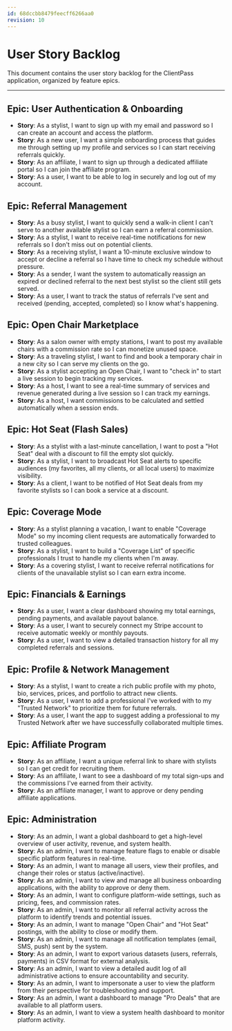 ```yaml
---
id: 68dccbb8479feecff6266aa0
revision: 10
---
```


# User Story Backlog

This document contains the user story backlog for the ClientPass application, organized by feature epics.

---

## Epic: User Authentication & Onboarding

- **Story**: As a stylist, I want to sign up with my email and password so I can create an account and access the platform.
- **Story**: As a new user, I want a simple onboarding process that guides me through setting up my profile and services so I can start receiving referrals quickly.
- **Story**: As an affiliate, I want to sign up through a dedicated affiliate portal so I can join the affiliate program.
- **Story**: As a user, I want to be able to log in securely and log out of my account.

## Epic: Referral Management

- **Story**: As a busy stylist, I want to quickly send a walk-in client I can't serve to another available stylist so I can earn a referral commission.
- **Story**: As a stylist, I want to receive real-time notifications for new referrals so I don't miss out on potential clients.
- **Story**: As a receiving stylist, I want a 10-minute exclusive window to accept or decline a referral so I have time to check my schedule without pressure.
- **Story**: As a sender, I want the system to automatically reassign an expired or declined referral to the next best stylist so the client still gets served.
- **Story**: As a user, I want to track the status of referrals I've sent and received (pending, accepted, completed) so I know what's happening.

## Epic: Open Chair Marketplace

- **Story**: As a salon owner with empty stations, I want to post my available chairs with a commission rate so I can monetize unused space.
- **Story**: As a traveling stylist, I want to find and book a temporary chair in a new city so I can serve my clients on the go.
- **Story**: As a stylist accepting an Open Chair, I want to "check in" to start a live session to begin tracking my services.
- **Story**: As a host, I want to see a real-time summary of services and revenue generated during a live session so I can track my earnings.
- **Story**: As a host, I want commissions to be calculated and settled automatically when a session ends.

## Epic: Hot Seat (Flash Sales)

- **Story**: As a stylist with a last-minute cancellation, I want to post a "Hot Seat" deal with a discount to fill the empty slot quickly.
- **Story**: As a stylist, I want to broadcast Hot Seat alerts to specific audiences (my favorites, all my clients, or all local users) to maximize visibility.
- **Story**: As a client, I want to be notified of Hot Seat deals from my favorite stylists so I can book a service at a discount.

## Epic: Coverage Mode

- **Story**: As a stylist planning a vacation, I want to enable "Coverage Mode" so my incoming client requests are automatically forwarded to trusted colleagues.
- **Story**: As a stylist, I want to build a "Coverage List" of specific professionals I trust to handle my clients when I'm away.
- **Story**: As a covering stylist, I want to receive referral notifications for clients of the unavailable stylist so I can earn extra income.

## Epic: Financials & Earnings

- **Story**: As a user, I want a clear dashboard showing my total earnings, pending payments, and available payout balance.
- **Story**: As a user, I want to securely connect my Stripe account to receive automatic weekly or monthly payouts.
- **Story**: As a user, I want to view a detailed transaction history for all my completed referrals and sessions.

## Epic: Profile & Network Management

- **Story**: As a stylist, I want to create a rich public profile with my photo, bio, services, prices, and portfolio to attract new clients.
- **Story**: As a user, I want to add a professional I've worked with to my "Trusted Network" to prioritize them for future referrals.
- **Story**: As a user, I want the app to suggest adding a professional to my Trusted Network after we have successfully collaborated multiple times.

## Epic: Affiliate Program

- **Story**: As an affiliate, I want a unique referral link to share with stylists so I can get credit for recruiting them.
- **Story**: As an affiliate, I want to see a dashboard of my total sign-ups and the commissions I've earned from their activity.
- **Story**: As an affiliate manager, I want to approve or deny pending affiliate applications.

## Epic: Administration

- **Story**: As an admin, I want a global dashboard to get a high-level overview of user activity, revenue, and system health.
- **Story**: As an admin, I want to manage feature flags to enable or disable specific platform features in real-time.
- **Story**: As an admin, I want to manage all users, view their profiles, and change their roles or status (active/inactive).
- **Story**: As an admin, I want to view and manage all business onboarding applications, with the ability to approve or deny them.
- **Story**: As an admin, I want to configure platform-wide settings, such as pricing, fees, and commission rates.
- **Story**: As an admin, I want to monitor all referral activity across the platform to identify trends and potential issues.
- **Story**: As an admin, I want to manage "Open Chair" and "Hot Seat" postings, with the ability to close or modify them.
- **Story**: As an admin, I want to manage all notification templates (email, SMS, push) sent by the system.
- **Story**: As an admin, I want to export various datasets (users, referrals, payments) in CSV format for external analysis.
- **Story**: As an admin, I want to view a detailed audit log of all administrative actions to ensure accountability and security.
- **Story**: As an admin, I want to impersonate a user to view the platform from their perspective for troubleshooting and support.
- **Story**: As an admin, I want a dashboard to manage "Pro Deals" that are available to all platform users.
- **Story**: As an admin, I want to view a system health dashboard to monitor platform activity.

